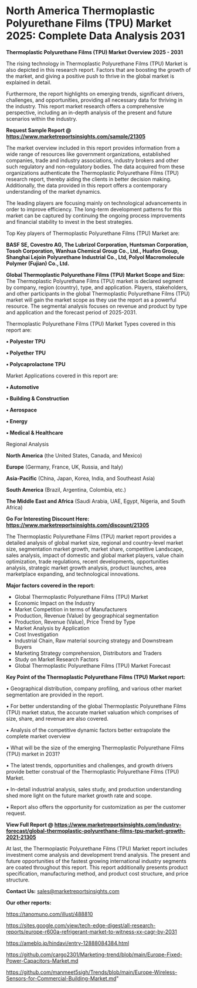 # North America Thermoplastic Polyurethane Films (TPU) Market 2025: Complete Data Analysis 2031

<Strong> Thermoplastic Polyurethane Films (TPU) Market Overview 2025 - 2031</strong>

The rising technology in Thermoplastic Polyurethane Films (TPU) Market is also depicted in this research report. Factors that are boosting the growth of the market, and giving a positive push to thrive in the global market is explained in detail.

Furthermore, the report highlights on emerging trends, significant drivers, challenges, and opportunities, providing all necessary data for thriving in the industry. This report market research offers a comprehensive perspective, including an in-depth analysis of the present and future scenarios within the industry.

<strong>Request Sample Report @ <a href=https://www.marketreportsinsights.com/sample/21305>https://www.marketreportsinsights.com/sample/21305</a></strong>

The market overview included in this report provides information from a wide range of resources like government organizations, established companies, trade and industry associations, industry brokers and other such regulatory and non-regulatory bodies. The data acquired from these organizations authenticate the Thermoplastic Polyurethane Films (TPU) research report, thereby aiding the clients in better decision making. Additionally, the data provided in this report offers a contemporary understanding of the market dynamics.

The leading players are focusing mainly on technological advancements in order to improve efficiency. The long-term development patterns for this market can be captured by continuing the ongoing process improvements and financial stability to invest in the best strategies.

Top Key players of Thermoplastic Polyurethane Films (TPU) Market are:

<strong>BASF SE, Covestro AG, The Lubrizol Corporation, Huntsman Corporation, Tosoh Corporation, Wanhua Chemical Group Co., Ltd., Huafon Group, Shanghai Lejoin Polyurethane Industrial Co., Ltd, Polyol Macromolecule Polymer (Fujian) Co., Ltd.</strong>

<strong><b>Global Thermoplastic Polyurethane Films (TPU) Market Scope and Size:</b></strong>
The Thermoplastic Polyurethane Films (TPU) market is declared segment by company, region (country), type, and application. Players, stakeholders, and other participants in the global Thermoplastic Polyurethane Films (TPU) market will gain the market scope as they use the report as a powerful resource. The segmental analysis focuses on revenue and product by type and application and the forecast period of 2025-2031.

Thermoplastic Polyurethane Films (TPU) Market Types covered in this report are:

<strong>• Polyester TPU

• Polyether TPU

• Polycaprolactone TPU</strong>

Market Applications covered in this report are:

<strong>• Automotive

• Building & Construction

• Aerospace

• Energy

• Medical & Healthcare</strong> 

Regional Analysis

<strong>North America</strong> (the United States, Canada, and Mexico)

<strong>Europe</strong> (Germany, France, UK, Russia, and Italy)

<strong>Asia-Pacific</strong> (China, Japan, Korea, India, and Southeast Asia)

<strong>South America</strong> (Brazil, Argentina, Colombia, etc.)

<strong>The Middle East and Africa</strong> (Saudi Arabia, UAE, Egypt, Nigeria, and South Africa)

<strong>Go For Interesting Discount Here: <a href=https://www.marketreportsinsights.com/discount/21305>https://www.marketreportsinsights.com/discount/21305</a></strong>

The Thermoplastic Polyurethane Films (TPU) market report provides a detailed analysis of global market size, regional and country-level market size, segmentation market growth, market share, competitive Landscape, sales analysis, impact of domestic and global market players, value chain optimization, trade regulations, recent developments, opportunities analysis, strategic market growth analysis, product launches, area marketplace expanding, and technological innovations.

<strong><b>Major factors covered in the report:</b></strong>
<ul>
  <li>Global Thermoplastic Polyurethane Films (TPU) Market </li>
  <li>Economic Impact on the Industry</li>
  <li>Market Competition in terms of Manufacturers</li>
  <li>Production, Revenue (Value) by geographical segmentation</li>
  <li>Production, Revenue (Value), Price Trend by Type</li>
  <li>Market Analysis by Application</li>
  <li>Cost Investigation</li>
  <li>Industrial Chain, Raw material sourcing strategy and Downstream Buyers</li>
  <li>Marketing Strategy comprehension, Distributors and Traders</li>
  <li>Study on Market Research Factors</li>
  <li>Global Thermoplastic Polyurethane Films (TPU) Market Forecast</li>
</ul>

<strong><b>Key Point of the Thermoplastic Polyurethane Films (TPU) Market report:</b></strong>

• Geographical distribution, company profiling, and various other market segmentation are provided in the report.

• For better understanding of the global Thermoplastic Polyurethane Films (TPU) market status, the accurate market valuation which comprises of size, share, and revenue are also covered.

• Analysis of the competitive dynamic factors better extrapolate the complete market overview

• What will be the size of the emerging Thermoplastic Polyurethane Films (TPU) market in 2031?

• The latest trends, opportunities and challenges, and growth drivers provide better construal of the Thermoplastic Polyurethane Films (TPU) Market.

• In-detail industrial analysis, sales study, and production understanding shed more light on the future market growth rate and scope.

• Report also offers the opportunity for customization as per the customer request.

<strong><b>View Full Report @ <a href=https://www.marketreportsinsights.com/industry-forecast/global-thermoplastic-polyurethane-films-tpu-market-growth-2021-21305>https://www.marketreportsinsights.com/industry-forecast/global-thermoplastic-polyurethane-films-tpu-market-growth-2021-21305</a></b></strong>


At last, the Thermoplastic Polyurethane Films (TPU) Market report includes investment come analysis and development trend analysis. The present and future opportunities of the fastest growing international industry segments are coated throughout this report. This report additionally presents product specification, manufacturing method, and product cost structure, and price structure.

<strong>Contact Us:</strong>
sales@marketreportsinsights.com

<strong>Our other reports:</strong>

<a href=https://tanomuno.com/illust/488810>https://tanomuno.com/illust/488810</a>

<a href=https://sites.google.com/view/tech-edge-digest/all-research-reports/europe-r600a-refrigerant-market-to-witness-xx-cagr-by-2031>https://sites.google.com/view/tech-edge-digest/all-research-reports/europe-r600a-refrigerant-market-to-witness-xx-cagr-by-2031</a>

<a href=https://ameblo.jp/hindavi/entry-12888084384.html>https://ameblo.jp/hindavi/entry-12888084384.html</a>

<a href=https://github.com/cargo2301/Marketing-trend/blob/main/Europe-Fixed-Power-Capacitors-Market.md>https://github.com/cargo2301/Marketing-trend/blob/main/Europe-Fixed-Power-Capacitors-Market.md</a>

<a href=https://github.com/manmeet5sigh/Trends/blob/main/Europe-Wireless-Sensors-for-Commercial-Building-Market.md>https://github.com/manmeet5sigh/Trends/blob/main/Europe-Wireless-Sensors-for-Commercial-Building-Market.md</a>"
